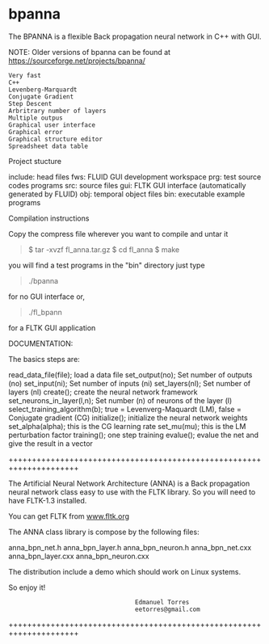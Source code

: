 # bpanna
The BPANNA is a flexible Back propagation neural network in C++ with GUI.

NOTE: Older versions of bpanna can be found at https://sourceforge.net/projects/bpanna/

    Very fast
    C++
    Levenberg-Marquardt
    Conjugate Gradient
    Step Descent
    Arbritrary number of layers
    Multiple outpus
    Graphical user interface
    Graphical error
    Graphical structure editor
    Spreadsheet data table


Project stucture

 include: head files
 fws:     FLUID GUI development workspace
 prg:     test source codes  programs
 src:     source files
 gui:     FLTK GUI interface (automatically generated by FLUID)
 obj:     temporal object files
 bin:     executable example programs


Compilation instructions

 Copy the compress file wherever you want to compile and untar it
 
 > $ tar -xvzf fl_anna.tar.gz
 > $ cd fl_anna
 > $ make
 
 you will find a test programs in the "bin" directory just type
 
 > ./bpanna
 
 for no GUI interface or,
 
 > ./fl_bpann
 
 for a FLTK GUI application

DOCUMENTATION:

 The basics steps are:

 read_data_file(file);          load a data file
 set_output(no);                Set number of outputs (no)
 set_input(ni);                 Set number of inputs (ni)
 set_layers(nl);                Set number of layers (nl)
 create();                      create the neural network framework
 set_neurons_in_layer(l,n);     Set number (n) of neurons of the layer (l)
 select_training_algorithm(b);  true = Levenverg-Maquardt (LM),
                                false = Conjugate gradient (CG)
 initialize();                  initialize the neural network weights
 set_alpha(alpha);              this is the CG learning rate
 set_mu(mu);                    this is the LM perturbation factor
 training();                    one step training
 evalue();                      evalue the net and give the result in a vector

+++++++++++++++++++++++++++++++++++++++++++++++++++++++++++++++++++++

 The  Artificial Neural Network Architecture  (ANNA)   is  a
 Back propagation neural network  class  easy  to  use  with
 the FLTK library.  So you will need to have FLTK-1.3 installed.

 You can get FLTK from www.fltk.org

 The ANNA class library is compose by the following files:

 anna_bpn_net.h anna_bpn_layer.h anna_bpn_neuron.h
 anna_bpn_net.cxx anna_bpn_layer.cxx anna_bpn_neuron.cxx

 The distribution include a demo which should work on Linux systems.


 So enjoy it!

                                       Edmanuel Torres
                                       eetorres@gmail.com

+++++++++++++++++++++++++++++++++++++++++++++++++++++++++++++++++++++


